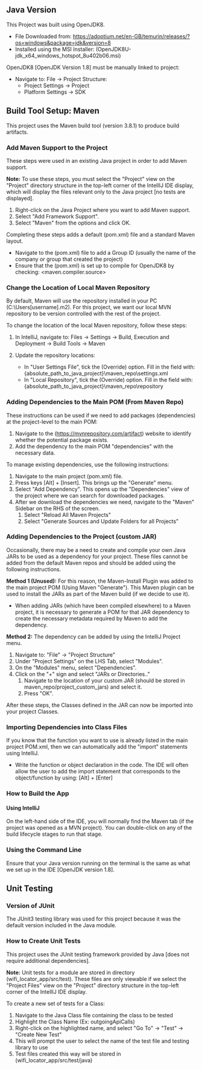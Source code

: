 
## Java Version
This Project was built using OpenJDK8.
- File Downloaded from: https://adoptium.net/en-GB/temurin/releases/?os=windows&package=jdk&version=8
- Installed using the MSI Installer: (OpenJDK8U-jdk_x64_windows_hotspot_8u402b06.msi)

OpenJDK8 [OpenJDK Version 1.8] must be manually linked to project:
- Navigate to: File -> Project Structure:
  - Project Settings -> Project
  - Platform Settings -> SDK

## Build Tool Setup: Maven

This project uses the Maven build tool (version 3.8.1) to produce build artifacts.

### Add Maven Support to the Project

These steps were used in an existing Java project in order to add Maven support.

**Note:** To use these steps, you must select the "Project" view on the "Project" directory structure in the top-left
corner of the IntellIJ IDE display, which will display the files relevant only to the Java project [no tests are displayed].

1. Right-click on the Java Project where you want to add Maven support.
2. Select "Add Framework Support".
3. Select "Maven" from the options and click OK.

Completing these steps adds a default (pom.xml) file and a standard Maven layout.
- Navigate to the (pom.xml) file to add a Group ID (usually the name of the company or group that created the project)
- Ensure that the (pom.xml) is set up to compile for OpenJDK8 by checking: <maven.compiler.source>

### Change the Location of Local Maven Repository

By default, Maven will use the repository installed in your PC (C:\Users\[username]\.m2).
For this project, we want our local MVN repository to be version controlled with the rest of the project.

To change the location of the local Maven repository, follow these steps:
1. In IntelliJ, navigate to: Files -> Settings -> Build, Execution and Deployment -> Build Tools -> Maven

2. Update the repository locations:
   - In "User Settings File", tick the (Override) option. 
      Fill in the field with: {absolute_path_to_java_project}\maven_repo\settings.xml
   - In "Local Repository", tick the (Override) option.
            Fill in the field with: {absolute_path_to_java_project}\maven_repo\repository

### Adding Dependencies to the Main POM (From Maven Repo)

These instructions can be used if we need to add packages (dependencies) at the project-level to the main POM:
1. Navigate to the (https://mvnrepository.com/artifact) website to identify whether the potential package exists.
2. Add the dependency to the main POM "dependencies" with the necessary data.

To manage existing dependencies, use the following instructions:
1. Navigate to the main project (pom.xml) file. 
2. Press keys [Alt] + [Insert]. This brings up the "Generate" menu.
3. Select "Add Dependency". This opens up the "Dependencies" view of the project where we can search for downloaded packages.
4. After we download the dependencies we need, navigate to the "Maven" Sidebar on the RHS of the screen.
   1. Select "Reload All Maven Projects"
   2. Select "Generate Sources and Update Folders for all Projects"

### Adding Dependencies to the Project (custom JAR)

Occasionally, there may be a need to create and compile your own Java JARs to be used as a dependency 
for your project. These files cannot be added from the default Maven repos and should be added using 
the following instructions.

**Method 1 (Unused):** For this reason, the Maven-Install Plugin was added to the main project POM (Using Maven "Generate"). 
This Maven plugin can be used to install the JARs as part of the Maven build (if we decide to use it).
- When adding JARs (which have been compiled elsewhere) to a Maven project, it is necessary to generate a POM
  for that JAR dependency to create the necessary metadata required by Maven to add the dependency.

**Method 2:** The dependency can be added by using the IntelliJ Project menu.
1. Navigate to: "File" -> "Project Structure"
2. Under "Project Settings" on the LHS Tab, select "Modules".
3. On the "Modules" menu, select "Dependencies".
4. Click on the "+" sign and select "JARs or Directories.."
   1. Navigate to the location of your custom JAR (should be stored in maven_repo/project_custom_jars) and select it.
   2. Press "OK".

After these steps, the Classes defined in the JAR can now be imported into your project Classes.

### Importing Dependencies into Class Files

If you know that the function you want to use is already listed in the main project POM.xml, then we can automatically add 
the "import" statements using IntelliJ. 
- Write the function or object declaration in the code. The IDE will often allow the user to add the import statement
that corresponds to the object/function by using: [Alt] + [Enter]

### How to Build the App

#### Using IntelliJ
On the left-hand side of the IDE, you will normally find the Maven tab (if the project was opened as a MVN project).
You can double-click on any of the build lifecycle stages to run that stage.

### Using the Command Line
Ensure that your Java version running on the terminal is the same as what we set up in the IDE [OpenJDK version 1.8].



## Unit Testing

### Version of JUnit

The JUnit3 testing library was used for this project because it was the default version included in the Java module.

### How to Create Unit Tests

This project uses the JUnit testing framework provided by Java [does not require additional dependencies].

**Note:** Unit tests for a module are stored in directory (wifi_locator_app/src/test). These files are only viewable if
we select the "Project Files" view on the "Project" directory structure in the top-left corner of the IntellIJ IDE display.

To create a new set of tests for a Class:
1. Navigate to the Java Class file containing the class to be tested
2. Highlight the Class Name (Ex: outgoingApiCalls) 
3. Right-click on the highlighted name, and select "Go To" -> "Test" -> "Create New Test"
4. This will prompt the user to select the name of the test file and testing library to use
5. Test files created this way will be stored in (wifi_locator_app/src/test/java)


